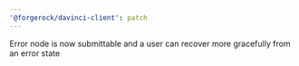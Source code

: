 ```yaml
---
'@forgerock/davinci-client': patch
---
```


Error node is now submittable and a user can recover more gracefully from an error state
